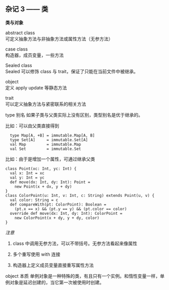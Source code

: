 ## 杂记 3 —— 类

__类与对象__

abstract class    
可定义抽象方法与非抽象方法或属性方法（无参方法）

case class    
构造器，成员变量，一些方法

Sealed class    
Sealed 可以修饰 class 与 trait，保证了只能在当前文件中被继承。

object    
定义 apply update 等静态方法

trait    
可以定义抽象方法与紧密联系的相关方法

type 别名
如果子类与父类实际上没有区别，类型别名是优于继承的。

比如：可以由父类直接得到
```
  type Map[A, +B] = immutable.Map[A, B]
  type Set[A]     = immutable.Set[A]
  val Map         = immutable.Map
  val Set         = immutable.Set
```

比如：由于是增加一个属性，可通过继承父类
```
class Point(xc: Int, yc: Int) {
  val x: Int = xc
  val y: Int = yc
  def move(dx: Int, dy: Int): Point =
    new Point(x + dx, y + dy)
}
class ColorPoint(u: Int, v: Int, c: String) extends Point(u, v) {
  val color: String = c
  def compareWith(pt: ColorPoint): Boolean =
    (pt.x == x) && (pt.y == y) && (pt.color == color)
  override def move(dx: Int, dy: Int): ColorPoint =
    new ColorPoint(x + dy, y + dy, color)
}
```


_注意_

1. class 中调用无参方法，可以不带括号。无参方法看起来像属性

2. 多个重写使用 with 连接

3. 构造器上定义成员变量直接重写属性方法


object 本质
单例对象是一种特殊的类，有且只有一个实例。和惰性变量一样，单例对象是延迟创建的，当它第一次被使用时创建。


